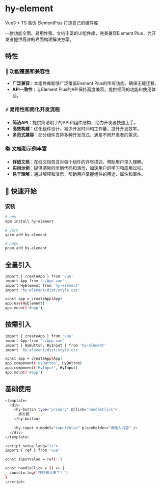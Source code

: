 # hy-element

Vue3 + TS 高仿 ElementPlus 打造自己的组件库

一款功能全面、易用性强、文档丰富的UI组件库，完美兼容Element Plus，为开发者提供高效的界面构建解决方案。

## 特性

### 🎯 功能覆盖和兼容性
- **广泛兼容**：本组件库能够广泛覆盖Element Plus的所有功能，确保无缝迁移。
- **API一致性**：与Element Plus的API保持高度兼容，提供相同的功能和使用体验。

### ⚡ 易用性和简化开发流程
- **简洁API**：提供简洁明了的API和组件结构，助力开发者快速上手。
- **高效构建**：优化组件设计，减少开发时间和工作量，提升开发效率。
- **多范式兼容**：部分组件支持多种开发范式，满足不同开发者的需求。

### 📚 文档和示例丰富
- **详细文档**：在线文档包含对每个组件的详尽描述，帮助用户深入理解。
- **实用示例**：提供清晰的示例代码和演示，加速用户的学习和应用过程。
- **易于理解**：通过解释和演示，帮助用户掌握组件的用途、属性和事件。

## 🚀 快速开始

### 安装

```bash
# npm
npm install hy-element

# yarn
yarn add hy-element

# pnpm
pnpm add hy-element
```
## 全量引入
```bash
import { createApp } from 'vue'
import App from './App.vue'
import HyElement from 'hy-element'
import 'hy-element/dist/style.css'

const app = createApp(App)
app.use(HyElement)
app.mount('#app')
```
## 按需引入
```bash
import { createApp } from 'vue'
import App from './App.vue'
import { HyButton, HyInput } from 'hy-element'
import 'hy-element/dist/style.css'

const app = createApp(App)
app.component('HyButton', HyButton)
app.component('HyInput', HyInput)
app.mount('#app')
```
## 基础使用
```bash
<template>
  <div>
    <hy-button type="primary" @click="handleClick">
      点击我
    </hy-button>
    
    <hy-input v-model="inputValue" placeholder="请输入内容" />
  </div>
</template>

<script setup lang="ts">
import { ref } from 'vue'

const inputValue = ref('')

const handleClick = () => {
  console.log('按钮被点击了！')
}
</script>
```

